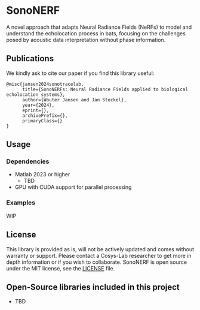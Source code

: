 # SonoNERF
A novel approach that adapts Neural Radiance Fields (NeRFs) to model and understand the echolocation process in bats, focusing on the challenges posed by acoustic data interpretation without phase information.

## Publications
We kindly ask to cite our paper if you find this library useful:
```
@misc{jansen2024sonotracelab,
      title={SonoNERFs: Neural Radiance Fields applied to biological echolocation systems}, 
      author={Wouter Jansen and Jan Steckel},
      year={2024},
      eprint={},
      archivePrefix={},
      primaryClass={}
}
```

## Usage

### Dependencies
 - Matlab 2023 or higher
   - TBD
- GPU with CUDA support for parallel processing

### Examples
WIP

## License
This library is provided as is, will not be actively updated and comes without warranty or support.
Please contact a Cosys-Lab researcher to get more in depth information or if you wish to collaborate.
SonoNERF is open source under the MIT license, see the [LICENSE](LICENSE) file.

## Open-Source libraries included in this project
 - TBD
